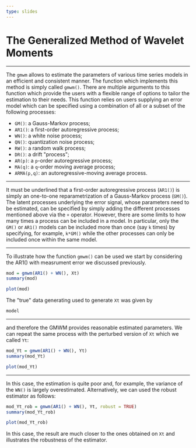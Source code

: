 ```yaml
---
type: slides
---
```


# The Generalized Method of Wavelet Moments

---

The `gmwm` allows to estimate the parameters of various time series models in an efficient and consistent manner. The function which implements this method is simply called `gmwm()`. There are multiple arguments to this function which provide the users with a flexible range of options to tailor the estimation to their needs. This function relies on  users supplying an error model which can be specified using a combination of all or a subset of the following processes:

- `GM()`: a Gauss-Markov process;
- `AR1()`: a first-order autoregressive process;
- `WN()`: a white noise process;
- `QN()`: quantization noise process;
- `RW()`: a random walk process;
- `DR()`: a drift "process";
- `AR(p)`: a `p`-order autoregressive process;
- `MA(q)`: a `q`-order moving average process;
- `ARMA(p,q)`: an autoregressive-moving average process.

---

It  must  be  underlined  that  a  first-order  autoregressive  process  (`AR1()`)  is  simply  an one-to-one  reparametrization  of  a Gauss-Markov process (`GM()`). The  latent  processes  underlying  the  error  signal,  whose  parameters  need  to  be  estimated,  can  be  specified  by simply adding the different processes mentioned above via the `+` operator. However, there are some limits to how many times a process can be included in a model. In particular, only the `GM()` or `AR1()` models can be included more than once (say `k` times) by specifying, for example, `k*GM()` while the other processes can only be included once within the same model.

---

To illustrate how the function `gmwm()` can be used we start by considering the AR1() with measrument error we discussed previously. 

```r
mod = gmwm(AR1() + WN(), Xt)
summary(mod)
```

```r
plot(mod)
```

The "true" data generating used to generate `Xt` was given by

```r
model
```

---

and therefore the GMWM provides reasonable estimated parameters. We can repeat the same process with the perturbed version of `Xt` which we called `Yt`:

```r
mod_Yt = gmwm(AR1() + WN(), Yt)
summary(mod_Yt)
```

```r
plot(mod_Yt)
```

---

In this case, the estimation is quite poor and, for example, the variance of the `WN()` is largely overestimated. Alternatively, we can used the robust estimator as follows:

```r
mod_Yt_rob = gmwm(AR1() + WN(), Yt, robust = TRUE)
summary(mod_Yt_rob)
```

```r
plot(mod_Yt_rob)
```

In this case, the result are much closer to the ones obtained on `Xt` and illustrates the robustness of the estimator.
